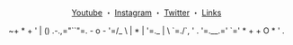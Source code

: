 <p align="center">  
  <img src="https://cdn.discordapp.com/attachments/631162287968747550/762808835546808360/line.gif" alt="fax" width="1000" height="1">
</p>
<p align="center">

  <p align="center">
    <a href="https://www.youtube.com/channel/UCHdRmE51aGWtoFQgmxQriVw">Youtube</a>
   ・    
   <a href="https://instagram.com/st.ructure">Instagram</a>
   ・
   <a href="https://twitter.com/1structure">Twitter</a>
   ・    
   <a href="https://solo.to/structure">Links</a>

<p align="center">
        ~+
                 *       +
           '                  |
       ()    .-.,="``"=.    - o -
             '=/_       \     |
          *   |  '=._    |
               \     `=./`,        '
            .   '=.__.=' `='      *
   +                         +
        O      *        '       .

<p align="center">  
  <img src="https://cdn.discordapp.com/attachments/631162287968747550/762808835546808360/line.gif" alt="fax" width="1000" height="1">
